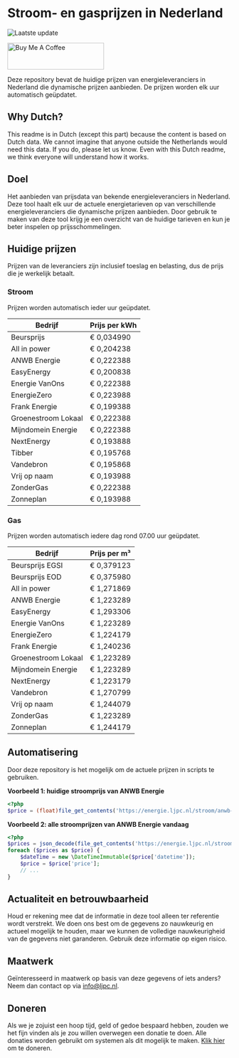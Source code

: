 # Stroom- en gasprijzen in Nederland

![Laatste update](https://img.shields.io/badge/laatste%20update-2024--10--03%2013%3A00%20CET-brightgreen)

<a href="https://www.buymeacoffee.com/Lars-" target="_blank"><img src="https://cdn.buymeacoffee.com/buttons/v2/default-orange.png" alt="Buy Me A Coffee" height="60" style="height: 60px !important;width: 217px !important;" ></a>

Deze repository bevat de huidige prijzen van energieleveranciers in Nederland die dynamische prijzen aanbieden. De prijzen worden elk uur automatisch geüpdatet.

## Why Dutch?

This readme is in Dutch (except this part) because the content is based on Dutch data. We cannot imagine that anyone outside the Netherlands would need this data. If you do, please let us know. Even with this Dutch readme, we think
everyone will understand how it works.

## Doel

Het aanbieden van prijsdata van bekende energieleveranciers in Nederland. Deze tool haalt elk uur de actuele energietarieven op van verschillende energieleveranciers die dynamische prijzen aanbieden. Door gebruik te maken van deze tool
krijg je een overzicht van de huidige tarieven en kun je beter inspelen op prijsschommelingen.

## Huidige prijzen

Prijzen van de leveranciers zijn inclusief toeslag en belasting, dus de prijs die je werkelijk betaalt.

### Stroom

Prijzen worden automatisch ieder uur geüpdatet.

 Bedrijf | Prijs per kWh 
---------|---------------
Beursprijs | € 0,034990
All in power | € 0,204238
ANWB Energie | € 0,222388
EasyEnergy | € 0,200838
Energie VanOns | € 0,222388
EnergieZero | € 0,223988
Frank Energie | € 0,199388
Groenestroom Lokaal | € 0,222388
Mijndomein Energie | € 0,222388
NextEnergy | € 0,193888
Tibber | € 0,195768
Vandebron | € 0,195868
Vrij op naam | € 0,193988
ZonderGas | € 0,222388
Zonneplan | € 0,193988


### Gas

Prijzen worden automatisch iedere dag rond 07.00 uur geüpdatet.

 Bedrijf | Prijs per m³ 
---------|--------------
Beursprijs EGSI | € 0,379123
Beursprijs EOD | € 0,375980
All in power | € 1,271869
ANWB Energie | € 1,223289
EasyEnergy | € 1,293306
Energie VanOns | € 1,223289
EnergieZero | € 1,224179
Frank Energie | € 1,240236
Groenestroom Lokaal | € 1,223289
Mijndomein Energie | € 1,223289
NextEnergy | € 1,223179
Vandebron | € 1,270799
Vrij op naam | € 1,244079
ZonderGas | € 1,223289
Zonneplan | € 1,244179


## Automatisering

Door deze repository is het mogelijk om de actuele prijzen in scripts te gebruiken.

**Voorbeeld 1: huidige stroomprijs van ANWB Energie**

```php
<?php
$price = (float)file_get_contents('https://energie.ljpc.nl/stroom/anwb-energie-nu.txt');

```

**Voorbeeld 2: alle stroomprijzen van ANWB Energie vandaag**

```php
<?php
$prices = json_decode(file_get_contents('https://energie.ljpc.nl/stroom/all-in-power-vandaag.json'),true);
foreach ($prices as $price) {
    $dateTime = new \DateTimeImmutable($price['datetime']);
    $price = $price['price'];
    // ...
}
```

## Actualiteit en betrouwbaarheid

Houd er rekening mee dat de informatie in deze tool alleen ter referentie wordt verstrekt. We doen ons best om de gegevens zo nauwkeurig en actueel mogelijk te houden, maar we kunnen de volledige nauwkeurigheid van de gegevens niet
garanderen. Gebruik deze informatie op eigen risico.

## Maatwerk

Geïnteresseerd in maatwerk op basis van deze gegevens of iets anders? Neem dan contact op
via [info@ljpc.nl](mailto:info@ljpc.nl?subject=Energie%20prijzen).

## Doneren

Als we je zojuist een hoop tijd, geld of gedoe bespaard hebben, zouden we het fijn vinden als je zou willen overwegen een
donatie te doen. Alle donaties worden gebruikt om systemen als dit mogelijk te
maken. [Klik hier](https://www.buymeacoffee.com/Lars-) om te doneren.
